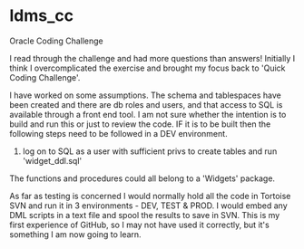 # ldms_cc
Oracle Coding Challenge

I read through the challenge and had more questions than answers!  Initially I think I overcomplicated the exercise and brought my focus back to 'Quick Coding Challenge'.

I have worked on some assumptions.  The schema and tablespaces have been created and there are db roles and users, and that access to SQL is available through a front end tool.
I am not sure whether the intention is to build and run this or just to review the code. IF it is to be built then the following steps need to be followed in a DEV environment.
  1.  log on to SQL as a user with sufficient privs to create tables and run 'widget_ddl.sql'
 

The functions and procedures could all belong to a 'Widgets' package.

As far as testing is concerned I would normally hold all the code in Tortoise SVN and run it in 3 environments - DEV, TEST & PROD.  I would embed any DML scripts in a text file and spool the results to save in SVN.
This is my first experience of GitHub, so I may not have used it correctly, but it's something I am now going to learn. 

